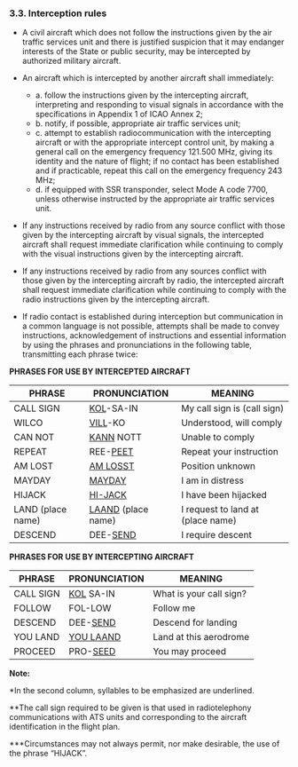 ### 3.3. **Interception rules**

- A civil aircraft which does not follow the instructions given by the air traffic services unit and there is justified suspicion that it may endanger interests of the State or public security, may be intercepted by authorized military aircraft.
- An aircraft which is intercepted by another aircraft shall immediately:
  - a. follow the instructions given by the intercepting aircraft, interpreting and responding to visual signals in accordance with the specifications in Appendix 1 of ICAO Annex 2;
  - b. notify, if possible, appropriate air traffic services unit;
  - c. attempt to establish radiocommunication with the intercepting aircraft or with the appropriate intercept control unit, by making a general call on the emergency frequency 121.500 MHz, giving its identity and the nature of flight; if no contact has been established and if practicable, repeat this call on the emergency frequency 243 MHz;
  - d. if equipped with SSR transponder, select Mode A code 7700, unless otherwise instructed by the appropriate air traffic services unit.

- If any instructions received by radio from any source conflict with those given by the intercepting aircraft by visual signals, the intercepted aircraft shall request immediate clarification while continuing to comply with the visual instructions given by the intercepting aircraft.
- If any instructions received by radio from any sources conflict with those given by the intercepting aircraft by radio, the intercepted aircraft shall request immediate clarification while continuing to comply with the radio instructions given by the intercepting aircraft.

- If radio contact is established during interception but communication in a common language is not possible, attempts shall be made to convey instructions, acknowledgement of instructions and essential information by using the phrases and pronunciations in the following table, transmitting each phrase twice:

**PHRASES FOR USE BY INTERCEPTED AIRCRAFT**

| PHRASE            | PRONUNCIATION             | MEANING                           |
| ----------------- | ------------------------- | --------------------------------- |
| CALL SIGN         | <u>KOL</u>-SA-IN          | My call sign is (call sign)       |
| WILCO             | <u>VILL</u>-KO            | Understood, will comply           |
| CAN NOT           | <u>KANN</u> NOTT          | Unable to comply                  |
| REPEAT            | REE-<u>PEET</u>           | Repeat your instruction           |
| AM LOST           | <u>AM LOSST</u>           | Position unknown                  |
| MAYDAY            | <u>MAYDAY</u>             | I am in distress                  |
| HIJACK            | <u>HI-JACK</u>            | I have been hijacked              |
| LAND (place name) | <u>LAAND</u> (place name) | I request to land at (place name) |
| DESCEND           | DEE-<u>SEND</u>           | I require descent                 |

**PHRASES FOR USE BY INTERCEPTING AIRCRAFT**

| PHRASE    | PRONUNCIATION    | MEANING                 |
| --------- | ---------------- | ----------------------- |
| CALL SIGN | <u>KOL</u> SA-IN | What is your call sign? |
| FOLLOW    | FOL-LOW          | Follow me               |
| DESCEND   | DEE-<u>SEND</u>  | Descend for landing     |
| YOU LAND  | <u>YOU LAAND</u> | Land at this aerodrome  |
| PROCEED   | PRO-<u>SEED</u>  | You may proceed         |

**Note:**

*In the second column, syllables to be emphasized are underlined.

**The call sign required to be given is that used in radiotelephony communications with ATS units and corresponding to the aircraft identification in the flight plan.

***Circumstances may not always permit, nor make desirable, the use of the phrase “HIJACK”.